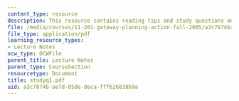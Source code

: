 ```yaml
---
content_type: resource
description: This resource contains reading tips and study questions on session 1.
file: /media/courses/11-201-gateway-planning-action-fall-2005/a3c7874bae7d05dedecafff626838b9a_studyq1.pdf
file_type: application/pdf
learning_resource_types:
- Lecture Notes
ocw_type: OCWFile
parent_title: Lecture Notes
parent_type: CourseSection
resourcetype: Document
title: studyq1.pdf
uid: a3c7874b-ae7d-05de-deca-fff626838b9a
---
```

